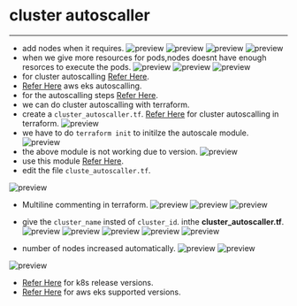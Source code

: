 # cluster autoscaller
------------------------------------
* add nodes when it requires.
![preview](https://aws.github.io/aws-eks-best-practices/cluster-autoscaling/architecture.png)
![preview](./images/eks51.png)
![preview](./images/eks50.png)
![preview](./images/eks52.png)
* when we give more resources for pods,nodes doesnt have enough resorces to execute the pods.
![preview](./images/eks53.png)
![preview](./images/eks54.png)
![preview](./images/eks55.png)
* for cluster autoscalling [Refer Here](https://github.com/kubernetes/autoscaler/blob/master/cluster-autoscaler/cloudprovider/aws/README.md).
* [Refer Here](https://docs.aws.amazon.com/eks/latest/userguide/autoscaling.html) aws eks autoscalling.
* for the autoscalling steps [Refer Here](https://www.kubecost.com/kubernetes-autoscaling/kubernetes-cluster-autoscaler/).
* we can do cluster autoscalling with terraform.
* create a `cluster_autoscaller.tf`. [Refer Here](https://github.com/DNXLabs/terraform-aws-eks-cluster-autoscaler) for cluster autoscalling in terraform.
![preview](./images/eks56.png)
* we have to do `terraform init` to initilze the autoscale module.
![preview](./images/eks57.png)
* the above module is not working due to version.
![preview](./images/eks58.png)
* use this module [Refer Here](https://registry.terraform.io/modules/lablabs/eks-cluster-autoscaler/aws/latest).
* edit the file `cluste_autoscaller.tf`.

![preview](./images/eks59.png)
* Multiline commenting in terraform.
![preview](./images/eks60.png)
![preview](./images/eks61.png)
![preview](./images/eks62.png)
* give the `cluster_name` insted of `cluster_id`. inthe __cluster_autoscaller.tf__.
![preview](./images/eks63.png)
![preview](./images/eks64.png)
![preview](./images/eks65.png)
![preview](./images/eks66.png)
![preview](./images/eks67.png)

* number of nodes increased automatically.
![preview](./images/eks68.png)
![preview](./images/eks69.png)

![preview](./images/eks70.png)
* [Refer Here](https://en.wikipedia.org/wiki/Kubernetes#Release_timeline) for k8s release versions.
* [Refer Here](https://endoflife.date/amazon-eks) for aws eks supported versions.
